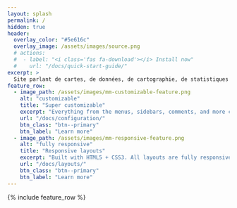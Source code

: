```yaml
---
layout: splash
permalink: /
hidden: true
header:
  overlay_color: "#5e616c"
  overlay_image: /assets/images/source.png
  # actions:
  #  - label: "<i class='fas fa-download'></i> Install now"
  #    url: "/docs/quick-start-guide/"
excerpt: >
  Site parlant de cartes, de données, de cartographie, de statistiques et de géomatique en général
feature_row:
  - image_path: /assets/images/mm-customizable-feature.png
    alt: "customizable"
    title: "Super customizable"
    excerpt: "Everything from the menus, sidebars, comments, and more can be configured or set with YAML Front Matter."
    url: "/docs/configuration/"
    btn_class: "btn--primary"
    btn_label: "Learn more"
  - image_path: /assets/images/mm-responsive-feature.png
    alt: "fully responsive"
    title: "Responsive layouts"
    excerpt: "Built with HTML5 + CSS3. All layouts are fully responsive with helpers to augment your content."
    url: "/docs/layouts/"
    btn_class: "btn--primary"
    btn_label: "Learn more"     
---
```


{% include feature_row %}
